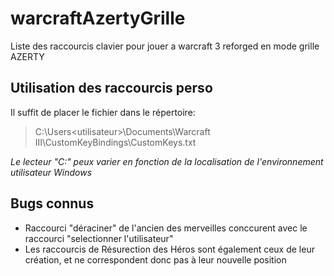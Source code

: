 # warcraftAzertyGrille
Liste des raccourcis clavier pour jouer a warcraft 3 reforged en mode grille AZERTY

## Utilisation des raccourcis perso
Il suffit de placer le fichier dans le répertoire:  
> C:\Users\<utilisateur>\Documents\Warcraft III\CustomKeyBindings\CustomKeys.txt  

*Le lecteur "C:" peux varier en fonction de la localisation de l'environnement utilisateur Windows*


## Bugs connus

- Raccourci "déraciner" de l'ancien des merveilles conccurent avec le raccourci "selectionner l'utilisateur"
- Les raccourcis de Résurection des Héros sont également ceux de leur création, et ne correspondent donc pas à leur nouvelle position
